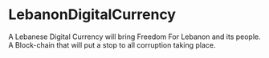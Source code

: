 # LebanonDigitalCurrency
A Lebanese Digital Currency will bring Freedom For Lebanon and its people. A Block-chain that will put a stop to all corruption taking place.
